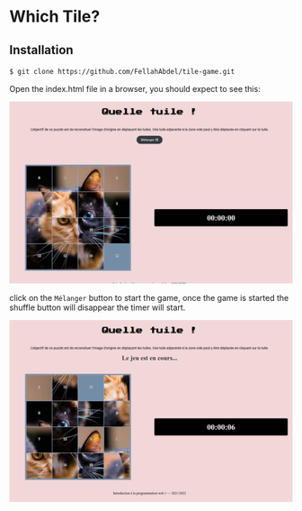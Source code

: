 # Which Tile?

## Installation

```bash
$ git clone https://github.com/FellahAbdel/tile-game.git
```

Open the index.html file in a browser, you should expect to see this:

![game-image](./cat-puzzle-wait.png)

click on the `Mélanger` button to start the game, once the game is started the shuffle button will disappear the timer will start.

![game-started](./cat-puzzle-started.png)
